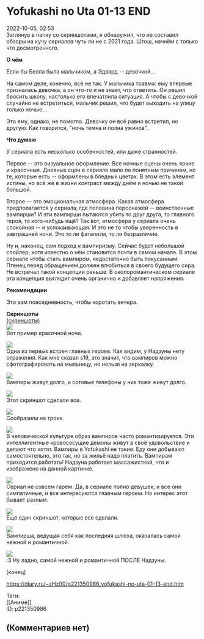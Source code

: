 Yofukashi no Uta 01-13 END
==========================

  
2022-10-05, 02:53  
 Заглянув в папку со скриншотами, я обнаружил, что не составил обзоры на кучу сериалов чуть ли не с 2021 года. Штош, начнём с только что досмотренного.   
   
  **О чём**    
   
 Если бы Белла была мальчиком, а Эдвард -- девочкой...   
   
 На самом деле, конечно, всё не так. У мальчика травма: ему впервые призналась девочка, а он что-то и не знает, что ответить. Он решил бросить школу, настолько его впечатлила ситуация. А чтобы с девочкой случайно не встретиться, мальчик решил, что будет выходить на улицу только ночью...   
   
 Это ему, однако, не помогло. Девочку он всё равно встретил, но другую. Как говорится, "ночь темна и полна ужинов".   
   
  **Что думаю**    
   
 У сериала есть несколько особенностей, или даже странностей.   
   
 Первое -- это визуальное оформление. Все ночные сцены очень яркие и красочные. Дневных сцен в сериале мало по понятным причинам, но те, которые есть -- оформлены в бледных цветах. В этом есть элемент истины, но всё же в жизни контраст между днём и ночью не такой большой.   
   
 Второе -- это эмоциональная атмосфера. Какая атмосфера предполагается у сериала, где половина персонажей -- воинственные вампирши? И эти вампирши пытаются убить то друг друга, то главного героя, то кого-нибудь ещё? Так вот, атмосфера у сериала очень спокойная -- и успокаивающая. И это не то чтобы уверенность в завтрашней ночи. Это то ли фатализм, то ли безразличие.   
   
 Ну и, наконец, сам подход к вампиризму. Сейчас будет небольшой спойлер, хотя известно о нём становится почти в самом начале. В этом сериале чтобы стать вампиром, недостаточно быть покусанным. Птенец перед обращением должен влюбиться в своего будущего сира. Не встречал такой концепции раньше. В околоромантическом сериале эта концепция выглядит очень органично и добавляет напряжения.   
   
  **Рекомендации**    
   
 Это вам повседневность, чтобы коротать вечера.   
   
  **Скриншоты**    
  [(скриншоты)](https://zHz00.diary.ru/p221350986.htm?index=1#linkmore221350986m1)       
  [![](https://i.yapx.ru/UKNNzl.jpg)](https://yapx.ru/v/UKNNz)    
 Вот пример красочной ночи.   
   
  [![](https://i.yapx.ru/UKNN0l.jpg)](https://yapx.ru/v/UKNN0)    
 Одна из первых встреч главных героев. Как видим, у Надзуны нету отражения. Как мне сказал s19, это значит, что вампиров можно сфотографировать на мыльницу, но нельзя на зеркалку.   
   
  [![](https://i.yapx.ru/UKNN1l.jpg)](https://yapx.ru/v/UKNN1)    
 Вампиры живут долго, и сотовые телефоны у них тоже живут долго.   
   
  [![](https://i.yapx.ru/UKNN2l.jpg)](https://yapx.ru/v/UKNN2)    
 Этот скриншот сделали все.   
   
  [![](https://i.yapx.ru/UKNN3l.jpg)](https://yapx.ru/v/UKNN3)    
 Сообразили на троих.   
   
  [![](https://i.yapx.ru/UKNN4l.jpg)](https://yapx.ru/v/UKNN4)    
 В человеческой культуре образ вампиров часто романтизируется. Эти интеллигентные кровососущие демоны живут в своё удовольствие и делают что хотят. Вампиры в Yofukashi не такие. Еду они добывают самостоятельно, это так, но за жильё надо платить. Вампирам приходится работать! Надзуна работает массажисткой, что и изображено на данной картинке.   
   
  [![](https://i.yapx.ru/UKNN5l.jpg)](https://yapx.ru/v/UKNN5)    
 Сериал не совсем гарем. Да, в сериале полно девушек, и все они симпатичные, и все интересуются главным героем. Но интерес этот бывает разным.   
   
  [![](https://i.yapx.ru/UKNN6l.jpg)](https://yapx.ru/v/UKNN6)    
 Ещё один скриншот, которые все сделали.   
   
  [![](https://i.yapx.ru/UKNN7l.jpg)](https://yapx.ru/v/UKNN7)    
 Вампирша, ведущая себя как последняя шлюха, оказалась самой нежной и романтичной.   
   
  [![](https://i.yapx.ru/UKNN8l.jpg)](https://yapx.ru/v/UKNN8)    
 :3 Ну ладно, самой нежной и романтичной ПОСЛЕ Надзуны.   
      
 [конец]   
  
<https://diary.ru/~zHz00/p221350986_yofukashi-no-uta-01-13-end.htm>  
  
Теги:  
[[Аниме]]  
ID: p221350986  


(Комментариев нет)
------------------